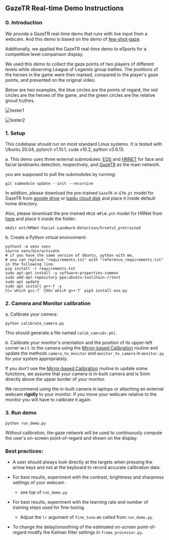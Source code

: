 ## GazeTR Real-time Demo Instructions

### 0. Introduction

We provide a GazeTR real-time demo that runs with live input from a webcam. And this demo is based on the demo of [few-shot-gaze](https://github.com/NVlabs/few_shot_gaze). 

Additionally, we applied the  GazeTR real-time demo to eSports for a competitive level comparison display. 

We used this demo to collect the gaze points of two players of different levels while observing League of Legends group battles. The positions of the heroes in the game were then marked, compared to the player's gaze points, and presented on the original video.

Below are two examples, the blue circles are the points of regard, the red circles are the heroes of the game, and the green circles are the relative groud truthes.

![tester1](https://github.com/zgchen33/GazeTR_demo/raw/master/readme_images/tester1.gif)

![tester2](https://github.com/zgchen33/GazeTR_demo/raw/master/readme_images/tester2.gif)

### 1. Setup

This codebase should run on most standard Linux systems. It is tested with Ubuntu 20.04, pytorch v1.10.1, cuda v10.2, python v3.6.13.

a. This demo uses three external submodules: [EOS](https://pypi.org/project/eos-py/) and
   [HRNET](https://github.com/HRNet/HRNet-Facial-Landmark-Detection) for face and facial landmarks detection, respectively, and [GazeTR](https://github.com/yihuacheng/GazeTR) as the main network.

you are supposed to  pull the submodules by running:

    git submodule update --init --recursive

In addition, please download the pre-trained `GazeTR-H-ETH.pt` model for GazeTR from [google drive](https://drive.google.com/file/d/1WEiKZ8Ga0foNmxM7xFabI4D5ajThWAWj/view?usp=sharing) or [ baidu cloud disk](https://pan.baidu.com/s/1GEbjbNgXvVkisVWGtTJm7g)
   and place it inside default home directory.

Also, please download the pre-trained `HR18-WFLW.pth` model for HRNet from [here](https://1drv.ms/u/s!AiWjZ1LamlxzdTsr_9QZCwJsn5U)
   and place it inside the folder:

    mkdir ext/HRNet-Facial-Landmark-Detection/hrnetv2_pretrained

b. Create a Python virtual environment:

    python3 -m venv venv
    source venv/bin/activate
    # if you have the same version of Ubuntu, python with me, 
    # you can replace "requirements.txt" with "reference_requirements.txt" in the following line.
    pip install -r requirements.txt
    sudo apt-get install -y software-properties-common
    sudo add-apt-repository ppa:ubuntu-toolchain-r/test
    sudo apt update
    sudo apt install g++-7 -y
    CC=`which gcc-7` CXX=`which g++-7` pip3 install eos-py

### 2. Camera and Monitor calibration
  a. Calibrate your camera:

    python calibrate_camera.py

   This should generate a file named `calib_cam<id>.pkl`.

   b. Calibrate your monitor's orientation and the position of its upper-left corner w.r.t. to the
   camera using the [Mirror-based Calibration](https://computer-vision.github.io/takahashi2012cvpr/) routine and
   update the methods `camera_to_monitor` and `monitor_to_camera` in `monitor.py` for your system appropriately.

   If you don't use the [Mirror-based Calibration](https://computer-vision.github.io/takahashi2012cvpr/) routine to update some functions,
   we assume that your camera is in-built camera and is 5mm directly above the upper border of your monitor.

   We recommend using the in-built camera in laptops or attaching an external webcam **rigidly** to your monitor.
   If you move your webcam relative to the monitor you will have to calibrate it again.


### 3. Run demo
    python run_demo.py

Without calibration, the gaze network will be used to continuously compute the user's on-screen point-of-regard and shown on the display.

### Best practices:

* A user should always look directly at the targets when pressing the arrow
keys and not at the keyboard to record accurate calibration data.

* For best results, experiment with the contrast, brightness and sharpness settings of your webcam .
    * see top of `run_demo.py`

* For best results, experiment with the learning rate and number of training steps used for fine-tuning.
    * Adjust the `lr` argument of `fine_tune` as called from `run_demo.py`.

* To change the delay/smoothing of the estimated on-screen point-of-regard modify the Kalman filter settings
in `frame_processor.py`.
